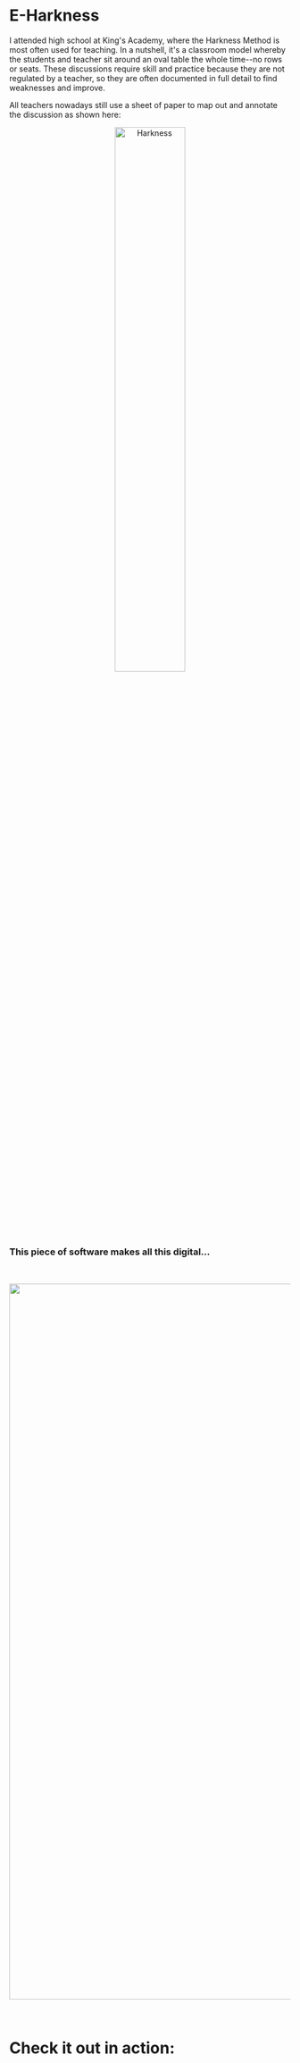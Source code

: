 # E-Harkness

I attended high school at King's Academy, where the Harkness Method is most often used for teaching. In a nutshell, it's a classroom model whereby the students and teacher sit around an oval table the whole time--no rows or seats. These discussions require skill and practice because they are not regulated by a teacher, so they are often documented in full detail to find weaknesses and improve.

All teachers nowadays still use a sheet of paper to map out and annotate the discussion as shown here:
<br>
<p align="center">
  <img src="https://i.pinimg.com/originals/29/66/07/2966078c75249aa22b77f77c25bbb73b.png" alt="Harkness" width="50%"  height="50%">
  <br>
 
</p>

<br>

### This piece of software makes all this digital...

<br>

<p align="center">
 <img width="1282" alt="E-Harkness" src="https://user-images.githubusercontent.com/30037359/82522384-ec658380-9b31-11ea-8543-f6ce9fafe7ee.png">

  <br>
 
</p>

<br>

Check it out in action:
========================



<br>




